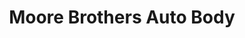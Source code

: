 ---
title: "Moore Brothers Auto Body"
url: /portland/moore-brothers-auto-body/
shop: Autowerkstatt
---